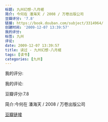 ```yaml
---
标题: 九州幻想·八月槎
简介: 今何在 潘海天 / 2008 / 万卷出版公司
豆瓣评分: '7.8'
链接: https://book.douban.com/subject/3314964/
创建时间: '2009-12-07 13:39:57'
我的评分:
标签: 九州
评论:
date: 2009-12-07 13:39:57
title: 读过 - 九州幻想·八月槎
tags: [读书]
categories: [九州]
---
```


我的评分:

我的评论:

豆瓣评分:7.8

简介:今何在 潘海天 / 2008 / 万卷出版公司

[豆瓣链接](https://book.douban.com/subject/3314964/)

